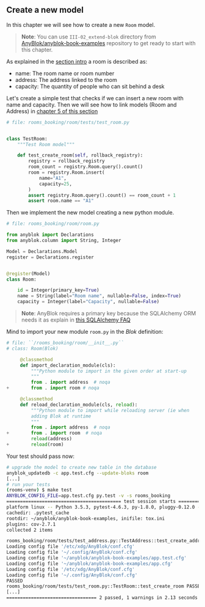 ## Create a new model

In this chapter we will see how to create a new ``Room`` model.

> **Note**: You can use ``III-02_extend-blok`` directory from
> [AnyBlok/anyblok-book-examples][gh_abe] repository to get ready to start
> with this chapter.


As explained in the [section intro](README.md) a room is described as:

* name: The room name or room number
* address: The address linked to the room
* capacity: The quantity of people who can sit behind a desk

Let's create a simple test that checks if we can insert a new room with name
and capacity.
Then we will see how to link models (Room and Address) in [chapter 5 of this
section](./05_link_models.md)

```python
# file: rooms_booking/room/tests/test_room.py


class TestRoom:
    """Test Room model"""

    def test_create_room(self, rollback_registry):
        registry = rollback_registry
        room_count = registry.Room.query().count()
        room = registry.Room.insert(
            name="A1",
            capacity=25,
        )
        assert registry.Room.query().count() == room_count + 1
        assert room.name == "A1"

```

Then we implement the new model creating a new python module.

```python
# file: rooms_booking/room/room.py

from anyblok import Declarations
from anyblok.column import String, Integer

Model = Declarations.Model
register = Declarations.register


@register(Model)
class Room:

    id = Integer(primary_key=True)
    name = String(label="Room name", nullable=False, index=True)
    capacity = Integer(label="Capacity", nullable=False)

```

> **Note**: AnyBlok requires a primary key because the SQLAlchemy ORM needs it
> as explain in [this SQLAlchemy FAQ](
> https://docs.sqlalchemy.org/en/rel_1_1/faq/ormconfiguration.html#faq-mapper-primary-key)

Mind to import your new module ``room.py`` in the *Blok* definition:

```python
# file: ``/rooms_booking/room/__init__.py``
# class: Room(Blok)

     @classmethod
     def import_declaration_module(cls):
         """Python module to import in the given order at start-up
         """
         from . import address  # noqa
+        from . import room # noqa

     @classmethod
     def reload_declaration_module(cls, reload):
         """Python module to import while reloading server (ie when
         adding Blok at runtime
         """
         from . import address  # noqa
+        from . import room  # noqa
         reload(address)
+        reload(room)

```

Your test should pass now:

```bash
# upgrade the model to create new table in the database
anyblok_updatedb -c app.test.cfg --update-bloks room
[...]
# run your tests
(rooms-venv) $ make test
ANYBLOK_CONFIG_FILE=app.test.cfg py.test -v -s rooms_booking
========================================== test session starts ==========================================
platform linux -- Python 3.5.3, pytest-4.6.3, py-1.8.0, pluggy-0.12.0 -- ~/anyblok/venvs/book/bin/python3
cachedir: .pytest_cache
rootdir: ~/anyblok/anyblok-book-examples, inifile: tox.ini
plugins: cov-2.7.1
collected 2 items                                                                                       

rooms_booking/room/tests/test_address.py::TestAddress::test_create_address AnyBlok Load init: EntryPoint.parse('anyblok_pyramid_config = anyblok_pyramid:anyblok_init_config')
Loading config file '/etc/xdg/AnyBlok/conf.cfg'
Loading config file '~/.config/AnyBlok/conf.cfg'
Loading config file '~/anyblok/anyblok-book-examples/app.test.cfg'
Loading config file '~/anyblok/anyblok-book-examples/app.cfg'
Loading config file '/etc/xdg/AnyBlok/conf.cfg'
Loading config file '~/.config/AnyBlok/conf.cfg'
PASSED
rooms_booking/room/tests/test_room.py::TestRoom::test_create_room PASSED
[...]
================================= 2 passed, 1 warnings in 2.13 seconds ==================================
```


[gh_abe]: https://github.com/AnyBlok/anyblok-book-examples
